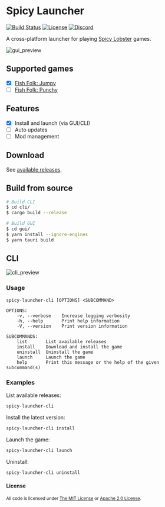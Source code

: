 # Spicy Launcher

[![Build Status](https://img.shields.io/github/workflow/status/spicylobstergames/SpicyLauncher/Continuous%20Integration?logo=github&labelColor=1e1c24&color=8bcfcf)](https://github.com/spicylobstergames/SpicyLauncher/actions) [![License](https://img.shields.io/badge/License-MIT%20or%20Apache%202-green.svg?label=license&labelColor=1e1c24&color=34925e)](#license) [![Discord](https://img.shields.io/badge/chat-on%20discord-green.svg?logo=discord&logoColor=fff&labelColor=1e1c24&color=8d5b3f)](https://discord.gg/4smxjcheE5)

A cross-platform launcher for playing [Spicy Lobster](https://github.com/spicylobstergames) games.

![gui_preview](https://user-images.githubusercontent.com/24392180/153517081-9a8b6fb6-3901-430f-abe3-712c1dd8feb4.gif)

## Supported games

- [x] [Fish Folk: Jumpy](https://github.com/fishfolks/jumpy)
- [ ] [Fish Folk: Punchy](https://github.com/fishfolks/punchy)

## Features

- [x] Install and launch (via GUI/CLI)
- [ ] Auto updates
- [ ] Mod management

## Download

See [available releases](https://github.com/spicylobstergames/SpicyLauncher/releases).

## Build from source

```sh
# Build CLI
$ cd cli/
$ cargo build --release
```

```sh
# Build GUI
$ cd gui/
$ yarn install --ignore-engines
$ yarn tauri build
```

## CLI

![cli_preview](https://user-images.githubusercontent.com/24392180/153515463-847a02c6-de6b-438a-a97d-03cb56d5e7d5.gif)

### Usage

```
spicy-launcher-cli [OPTIONS] <SUBCOMMAND>
```

```
OPTIONS:
    -v, --verbose    Increase logging verbosity
    -h, --help       Print help information
    -V, --version    Print version information

SUBCOMMANDS:
    list       List available releases
    install    Download and install the game
    uninstall  Uninstall the game
    launch     Launch the game
    help       Print this message or the help of the given subcommand(s)
```

### Examples

List available releases:

```sh
spicy-launcher-cli
```

Install the latest version:

```sh
spicy-launcher-cli install
```

Launch the game:

```sh
spicy-launcher-cli launch
```

Uninstall:

```sh
spicy-launcher-cli uninstall
```

#### License

<sup>
All code is licensed under <a href="LICENSE-MIT">The MIT License</a> or <a href="LICENSE-APACHE">Apache 2.0 License</a>.
</sup>
